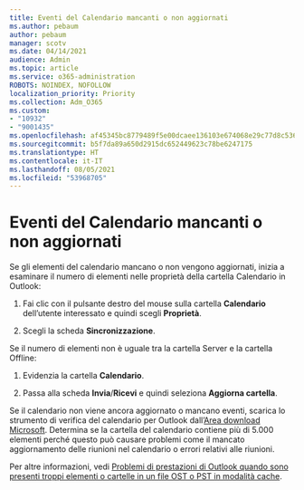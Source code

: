 ```yaml
---
title: Eventi del Calendario mancanti o non aggiornati
ms.author: pebaum
author: pebaum
manager: scotv
ms.date: 04/14/2021
audience: Admin
ms.topic: article
ms.service: o365-administration
ROBOTS: NOINDEX, NOFOLLOW
localization_priority: Priority
ms.collection: Adm_O365
ms.custom:
- "10932"
- "9001435"
ms.openlocfilehash: af45345bc8779489f5e00dcaee136103e674068e29c77d8c536d012f475c33c5
ms.sourcegitcommit: b5f7da89a650d2915dc652449623c78be6247175
ms.translationtype: HT
ms.contentlocale: it-IT
ms.lasthandoff: 08/05/2021
ms.locfileid: "53968705"
---
```

# <a name="calendar-events-missing-or-not-updating"></a>Eventi del Calendario mancanti o non aggiornati

Se gli elementi del calendario mancano o non vengono aggiornati, inizia a esaminare il numero di elementi nelle proprietà della cartella Calendario in Outlook: 

1. Fai clic con il pulsante destro del mouse sulla cartella **Calendario** dell’utente interessato e quindi scegli **Proprietà**.

1. Scegli la scheda **Sincronizzazione**.

Se il numero di elementi non è uguale tra la cartella Server e la cartella Offline:

1.  Evidenzia la cartella **Calendario**.

1.  Passa alla scheda **Invia**/**Ricevi** e quindi seleziona **Aggiorna cartella**.

Se il calendario non viene ancora aggiornato o mancano eventi, scarica lo strumento di verifica del calendario per Outlook dall’[Area download Microsoft](https://www.microsoft.com/download/details.aspx?id=28786). Determina se la cartella del calendario contiene più di 5.000 elementi perché questo può causare problemi come il mancato aggiornamento delle riunioni nel calendario o errori relativi alle riunioni. 

Per altre informazioni, vedi [Problemi di prestazioni di Outlook quando sono presenti troppi elementi o cartelle in un file OST o PST in modalità cache](https://docs.microsoft.com/outlook/troubleshoot/performance/performance-issues-if-too-many-items-or-folders).